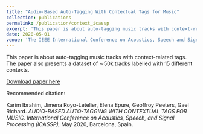 ```yaml
---
title: "Audio-Based Auto-Tagging With Contextual Tags for Music"
collection: publications
permalink: /publication/context_icassp
excerpt: 'This paper is about auto-tagging music tracks with context-related tags. The paper also presents a dataset of ∼50k tracks labelled with 15 different contexts.'
date: 2020-05-01
venue: 'The IEEE International Conference on Acoustics, Speech and Signal Processing (ICASSP)'
---
```

This paper is about auto-tagging music tracks with context-related tags. The paper also presents a dataset of ∼50k tracks labelled with 15 different contexts.

[Download paper here](https://hal.archives-ouvertes.fr/hal-02481374)

Recommended citation: 

Karim Ibrahim, Jimena Royo-Letelier, Elena Epure, Geoffroy Peeters, Gael Richard. <i>AUDIO-BASED AUTO-TAGGING WITH CONTEXTUAL TAGS FOR MUSIC. International Conference on Acoustics, Speech, and Signal Processing (ICASSP), </i>  May 2020, Barcelona, Spain.